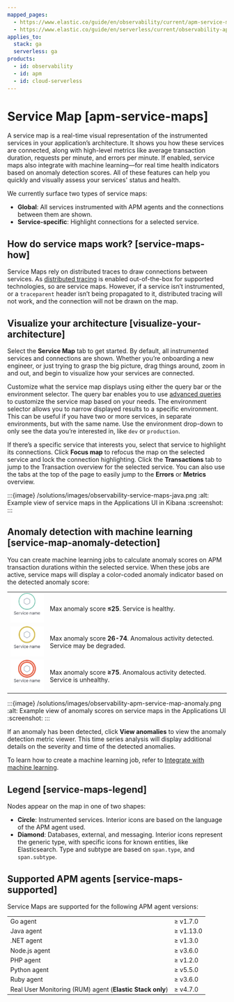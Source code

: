 ```yaml
---
mapped_pages:
  - https://www.elastic.co/guide/en/observability/current/apm-service-maps.html
  - https://www.elastic.co/guide/en/serverless/current/observability-apm-service-map.html
applies_to:
  stack: ga
  serverless: ga
products:
  - id: observability
  - id: apm
  - id: cloud-serverless
---
```


# Service Map [apm-service-maps]

A service map is a real-time visual representation of the instrumented services in your application’s architecture. It shows you how these services are connected, along with high-level metrics like average transaction duration, requests per minute, and errors per minute. If enabled, service maps also integrate with machine learning—for real time health indicators based on anomaly detection scores. All of these features can help you quickly and visually assess your services' status and health.

We currently surface two types of service maps:

* **Global**: All services instrumented with APM agents and the connections between them are shown.
* **Service-specific**: Highlight connections for a selected service.

## How do service maps work? [service-maps-how]

Service Maps rely on distributed traces to draw connections between services. As [distributed tracing](/solutions/observability/apm/traces.md) is enabled out-of-the-box for supported technologies, so are service maps. However, if a service isn’t instrumented, or a `traceparent` header isn’t being propagated to it, distributed tracing will not work, and the connection will not be drawn on the map.

## Visualize your architecture [visualize-your-architecture]

Select the **Service Map** tab to get started. By default, all instrumented services and connections are shown. Whether you’re onboarding a new engineer, or just trying to grasp the big picture, drag things around, zoom in and out, and begin to visualize how your services are connected.

Customize what the service map displays using either the query bar or the environment selector. The query bar enables you to use [advanced queries](/solutions/observability/apm/advanced-queries.md) to customize the service map based on your needs. The environment selector allows you to narrow displayed results to a specific environment. This can be useful if you have two or more services, in separate environments, but with the same name. Use the environment drop-down to only see the data you’re interested in, like `dev` or `production`.

If there’s a specific service that interests you, select that service to highlight its connections. Click **Focus map** to refocus the map on the selected service and lock the connection highlighting. Click the **Transactions** tab to jump to the Transaction overview for the selected service. You can also use the tabs at the top of the page to easily jump to the **Errors** or **Metrics** overview.

:::{image} /solutions/images/observability-service-maps-java.png
:alt: Example view of service maps in the Applications UI in Kibana
:screenshot:
:::

## Anomaly detection with machine learning [service-map-anomaly-detection]

You can create machine learning jobs to calculate anomaly scores on APM transaction durations within the selected service. When these jobs are active, service maps will display a color-coded anomaly indicator based on the detected anomaly score:

|  |  |
| --- | --- |
| ![APM green service](/solutions/images/observability-green-service.png "") | Max anomaly score **≤25**. Service is healthy. |
| ![APM yellow service](/solutions/images/observability-yellow-service.png "") | Max anomaly score **26-74**. Anomalous activity detected. Service may be degraded. |
| ![APM red service](/solutions/images/observability-red-service.png "") | Max anomaly score **≥75**. Anomalous activity detected. Service is unhealthy. |

:::{image} /solutions/images/observability-apm-service-map-anomaly.png
:alt: Example view of anomaly scores on service maps in the Applications UI
:screenshot:
:::

If an anomaly has been detected, click **View anomalies** to view the anomaly detection metric viewer. This time series analysis will display additional details on the severity and time of the detected anomalies.

To learn how to create a machine learning job, refer to [Integrate with machine learning](/solutions/observability/apm/machine-learning.md).

## Legend [service-maps-legend]

Nodes appear on the map in one of two shapes:

* **Circle**: Instrumented services. Interior icons are based on the language of the APM agent used.
* **Diamond**: Databases, external, and messaging. Interior icons represent the generic type, with specific icons for known entities, like Elasticsearch. Type and subtype are based on `span.type`, and `span.subtype`.

## Supported APM agents [service-maps-supported]

Service Maps are supported for the following APM agent versions:

|  |  |
| --- | --- |
| Go agent | ≥ v1.7.0 |
| Java agent | ≥ v1.13.0 |
| .NET agent | ≥ v1.3.0 |
| Node.js agent | ≥ v3.6.0 |
| PHP agent | ≥ v1.2.0 |
| Python agent | ≥ v5.5.0 |
| Ruby agent | ≥ v3.6.0 |
| Real User Monitoring (RUM) agent (**Elastic Stack only**)| ≥ v4.7.0 |